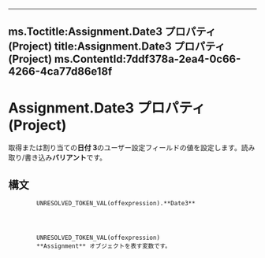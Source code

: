 

---
ms.Toctitle:Assignment.Date3 プロパティ (Project)
title:Assignment.Date3 プロパティ (Project)
ms.ContentId:7ddf378a-2ea4-0c66-4266-4ca77d86e18f
---
# Assignment.Date3 プロパティ (Project)




取得または割り当ての**日付 3**のユーザー設定フィールドの値を設定します。読み取り/書き込み**バリアント**です。

## 構文

            UNRESOLVED_TOKEN_VAL(offexpression).**Date3**




            UNRESOLVED_TOKEN_VAL(offexpression)
            **Assignment** オブジェクトを表す変数です。




